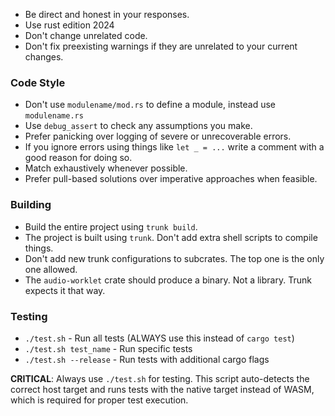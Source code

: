 - Be direct and honest in your responses.
- Use rust edition 2024
- Don't change unrelated code.
- Don't fix preexisting warnings if they are unrelated to your current changes.

### Code Style
- Don't use `modulename/mod.rs` to define a module, instead use `modulename.rs`
- Use `debug_assert` to check any assumptions you make.
- Prefer panicking over logging of severe or unrecoverable errors.
- If you ignore errors using things like `let _ = ...` write a comment with a good reason for doing so.
- Match exhaustively whenever possible.
- Prefer pull-based solutions over imperative approaches when feasible.

### Building
- Build the entire project using `trunk build`.
- The project is built using `trunk`. Don't add extra shell scripts to compile things.
- Don't add new trunk configurations to subcrates. The top one is the only one allowed.
- The `audio-worklet` crate should produce a binary. Not a library. Trunk expects it that way.

### Testing
- `./test.sh` - Run all tests (ALWAYS use this instead of `cargo test`)
- `./test.sh test_name` - Run specific tests
- `./test.sh --release` - Run tests with additional cargo flags

**CRITICAL**: Always use `./test.sh` for testing. This script auto-detects the correct host target and runs tests with the native target instead of WASM, which is required for proper test execution.
